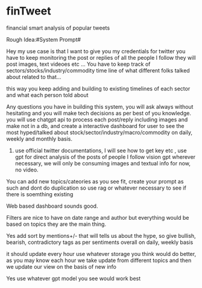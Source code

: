 # finTweet
financial smart analysis of popular tweets

Rough Idea:#System Prompt#

Hey my use case is that I want to give you my credentials for twitter you have to keep monitoring the post or replies of all the people I follow they will post images, text videoes etc ... You have to keep track of sectors/stocks/industry/commodity time line of what different folks talked about related to that...

this way you keep adding and building to existing timelines of each sector and what each person told about 


Any questions you have in building this system, you will ask always without hesitating and you will make tech decisions as per best of you knowledge. you will use chatgpt api to process each post/reply including images and make not in a db, and create a interactive dashboard for user to see the most hyped/talked about stock/sector/industry/macro/commodity on daily, weekly and monthly basis.

1. use official twitter documentations, I will see how to get key etc , use gpt for direct analysis of the posts of people I follow vision gpt wherever necessary, we will only be consuming images and textual info for now, no video.

You can add new topics/cateories as you see fit, create your prompt as such and dont do duplication so use rag or whatever necessary to see if there is soemthing existing

Web based dashboard sounds good.

Filters are nice to have on date range and author but everything would be based on topics they are the main thing.

Yes add sort by mentions+/- that will tells us about the hype, so give bullish, bearish, contradictory tags as per sentiments overall on daily, weekly basis

it should update every hour use whatever storage you think would do better, as you may know each hour we take update from different topics and then we update our view on the basis of new info

Yes use whatever gpt model you see would work best
